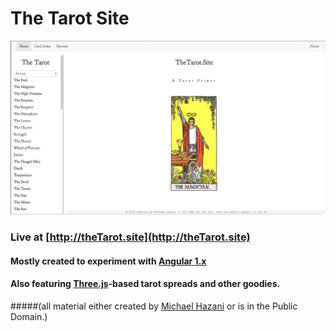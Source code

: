 # The Tarot Site
![Alt text](/site.png?raw=true)

### Live at [http://theTarot.site](http://theTarot.site)

#### Mostly created to experiment with [Angular 1.x](http://angularjs.org)
#### Also featuring [Three.js](http://threejs.org)-based tarot spreads and other goodies.

#####(all material either created by [Michael Hazani](michaelhazani.com) or is in the Public Domain.)
